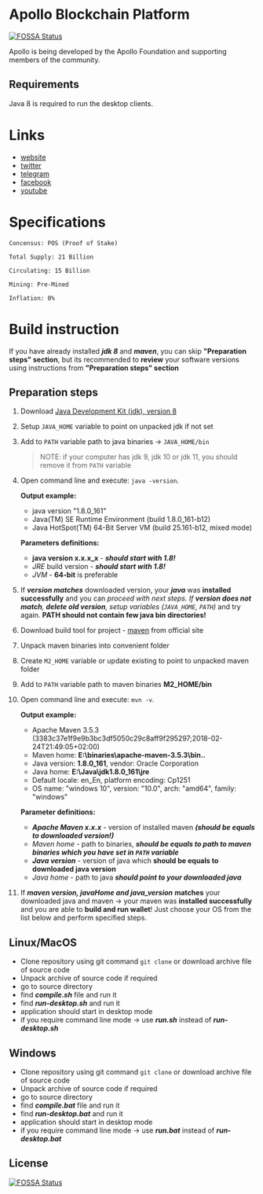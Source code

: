 # Apollo Blockchain Platform 
[![FOSSA Status](https://app.fossa.io/api/projects/git%2Bgithub.com%2FApolloFoundation%2FApollo.svg?type=shield)](https://app.fossa.io/projects/git%2Bgithub.com%2FApolloFoundation%2FApollo?ref=badge_shield)

Apollo is being developed by the Apollo Foundation and supporting members of the community.

## Requirements
Java 8 is required to run the desktop clients.



# Links #
- [website](https://Apollocurrency.com)
- [twitter](https://Twitter.com/Apollocurrency)
- [telegram](https://T.me/apollocommunity)
- [facebook](https://www.facebook.com/Apolloprivacycoin)
- [youtube](https://www.youtube.com/channel/UCZbB3PAUlkSKuBYEMG-l_CQ)


# Specifications #


    Concensus: POS (Proof of Stake)
    
    Total Supply: 21 Billion
    
    Circulating: 15 Billion
    
    Mining: Pre-Mined
    
    Inflation: 0%

# Build instruction #
If you have already installed ___jdk 8___ and ___maven___, you can skip __"Preparation steps" section__, but its recommended to __review__ 
your software versions using instructions from __"Preparation steps" section__
## Preparation steps ##
   1. Download [Java Development Kit (jdk), version 8](http://www.oracle.com/technetwork/java/javase/downloads/jdk8-downloads-2133151.html)
   2. Setup `JAVA_HOME` variable to point on unpacked jdk if not set
   3. Add to `PATH` variable path to java binaries -> `JAVA_HOME/bin`
      > NOTE: if your computer has jdk 9, jdk 10 or jdk 11, you should remove it from `PATH` variable
   4. Open command line and execute: `java -version`. 
        
        __Output example:__ 
        * java version "1.8.0_161"
        * Java(TM) SE Runtime Environment (build 1.8.0_161-b12)
        * Java HotSpot(TM) 64-Bit Server VM (build 25.161-b12, mixed mode)

        __Parameters definitions:__
        * __java version x.x.x_x__ - ___should start with 1.8!___
        * _JRE_ build version - ___should start with 1.8!___
        * _JVM_ - __64-bit__ is preferable
   5. If ___version matches___ downloaded version, your ___java___ was __installed successfully__ and you can __proceed with next steps_. If __version
   does not
   match__,
   ___delete old version___, _setup
    variables_ (`JAVA_HOME`, `PATH`)_ and try again. __PATH should not contain few java bin directories!__
   6. Download build tool for project - [maven](https://archive.apache.org/dist/maven/maven-3/3.5.2/binaries/) from official site
   7. Unpack maven binaries into convenient folder
   8. Create `M2_HOME` variable or update existing to point to unpacked maven folder
   9. Add to `PATH` variable path to maven binaries __M2_HOME/bin__
   10. Open command line and execute: `mvn -v`. 
   
        __Output example:__
        * Apache Maven 3.5.3 (3383c37e1f9e9b3bc3df5050c29c8aff9f295297;2018-02-24T21:49:05+02:00)
        * Maven home: __E:\binaries\apache-maven-3.5.3\bin\..__
        * Java version: __1.8.0_161__, vendor: Oracle Corporation
        * Java home: __E:\Java\jdk1.8.0_161\jre__
        * Default locale: en_En, platform encoding: Cp1251
        * OS name: "windows 10", version: "10.0", arch: "amd64", family: "windows"
    
        __Parameter definitions:__
        * ___Apache Maven x.x.x___ - version of installed maven ___(should be equals to downloaded version!)___
        * _Maven home_ - path to binaries, ___should be equals to path to maven binaries which you have set in `PATH` variable___
        * ___Java version___ - version of java which __should be equals to downloaded java version__
        * _Java home_ - path to java ___should point to your downloaded java___
   11. If ___maven version, javaHome and java_version___ __matches__ your downloaded java and maven -> your maven was __installed successfully__ and
   you are able to __build and run wallet__! Just choose your OS from the list below and perform specified steps.

## Linux/MacOS
   * Clone repository using git command `git clone` or download archive file of source code
   * Unpack archive of source code if required
   * go to source directory
   * find ___compile.sh___ file and run it
   * find ___run-desktop.sh___ and run it
   * application should start in desktop mode
   * if you require command line mode -> use ___run.sh___ instead of ___run-desktop.sh___

## Windows
   * Clone repository using git command `git clone` or download archive file of source code
   * Unpack archive of source code if required
   * go to source directory
   * find ___compile.bat___ file and run it
   * find ___run-desktop.bat___ and run it
   * application should start in desktop mode
   * if you require command line mode -> use ___run.bat___ instead of ___run-desktop.bat___





## License
[![FOSSA Status](https://app.fossa.io/api/projects/git%2Bgithub.com%2FApolloFoundation%2FApollo.svg?type=large)](https://app.fossa.io/projects/git%2Bgithub.com%2FApolloFoundation%2FApollo?ref=badge_large)